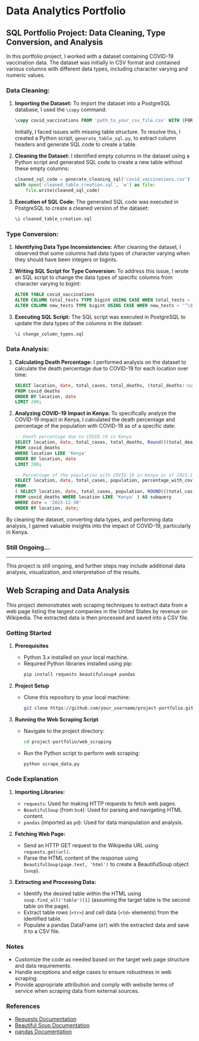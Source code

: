 # Data Analytics Portfolio

## SQL Portfolio Project: Data Cleaning, Type Conversion, and Analysis

In this portfolio project, I worked with a dataset containing COVID-19 vaccination data. The dataset was initially in CSV format and contained various columns with different data types, including character varying and numeric values.

### Data Cleaning:

1. **Importing the Dataset:**
   To import the dataset into a PostgreSQL database, I used the `\copy` command:
   ```sql
   \copy covid_vaccinations FROM 'path_to_your_csv_file.csv' WITH (FORMAT CSV, HEADER true, DELIMITER ',');
   ```
   Initially, I faced issues with missing table structure. To resolve this, I created a Python script, `generate_table_sql.py`, to extract column headers and generate SQL code to create a table.

2. **Cleaning the Dataset:**
   I identified empty columns in the dataset using a Python script and generated SQL code to create a new table without these empty columns:
   ```python
   cleaned_sql_code = generate_cleaning_sql('covid_vaccinations.csv')
   with open('cleaned_table_creation.sql', 'w') as file:
       file.write(cleaned_sql_code)
   ```

3. **Execution of SQL Code:**
   The generated SQL code was executed in PostgreSQL to create a cleaned version of the dataset:
   ```sql
   \i cleaned_table_creation.sql
   ```

### Type Conversion:

1. **Identifying Data Type Inconsistencies:**
   After cleaning the dataset, I observed that some columns had data types of character varying when they should have been integers or bigints.

2. **Writing SQL Script for Type Conversion:**
   To address this issue, I wrote an SQL script to change the data types of specific columns from character varying to bigint:
   ```sql
   ALTER TABLE covid_vaccinations
   ALTER COLUMN total_tests TYPE bigint USING CASE WHEN total_tests ~ '^\d+$' THEN total_tests::bigint ELSE NULL END,
   ALTER COLUMN new_tests TYPE bigint USING CASE WHEN new_tests ~ '^\d+$' THEN new_tests::bigint ELSE NULL END;
   ```

3. **Executing SQL Script:**
   The SQL script was executed in PostgreSQL to update the data types of the columns in the dataset:
   ```sql
   \i change_column_types.sql
   ```

### Data Analysis:

1. **Calculating Death Percentage:**
   I performed analysis on the dataset to calculate the death percentage due to COVID-19 for each location over time:
   ```sql
   SELECT location, date, total_cases, total_deaths, (total_deaths::numeric/ total_cases::numeric) * 100 as death_percentage 
   FROM covid_deaths 
   ORDER BY location, date 
   LIMIT 200;
   ```

2. **Analyzing COVID-19 Impact in Kenya:**
   To specifically analyze the COVID-19 impact in Kenya, I calculated the death percentage and percentage of the population with COVID-19 as of a specific date:
   ```sql
   -- Death percentage due to COVID-19 in Kenya
   SELECT location, date, total_cases, total_deaths, Round(((total_deaths::numeric/ total_cases::numeric) * 100), 2) as death_percentage 
   FROM covid_deaths 
   WHERE location LIKE 'Kenya' 
   ORDER BY location, date 
   LIMIT 200;

   -- Percentage of the population with COVID-19 in Kenya as of 2023-12-30
   SELECT location, date, total_cases, population, percentage_with_covid 
   FROM 
   ( SELECT location, date, total_cases, population, ROUND(((total_cases::numeric/ population::numeric) * 100), 2) as percentage_with_covid 
   FROM covid_deaths WHERE location LIKE 'Kenya' ) AS subquery 
   WHERE date = '2023-12-30' 
   ORDER BY location, date;
   ```

By cleaning the dataset, converting data types, and performing data analysis, I gained valuable insights into the impact of COVID-19, particularly in Kenya.

### Still Ongoing...

---

This project is still ongoing, and further steps may include additional data analysis, visualization, and interpretation of the results.


## Web Scraping and Data Analysis

This project demonstrates web scraping techniques to extract data from a web page listing the largest companies in the United States by revenue on Wikipedia. The extracted data is then processed and saved into a CSV file.

### Getting Started

1. **Prerequisites**
   - Python 3.x installed on your local machine.
   - Required Python libraries installed using pip:
     ```bash
     pip install requests beautifulsoup4 pandas
     ```

2. **Project Setup**
   - Clone this repository to your local machine:
     ```bash
     git clone https://github.com/your_username/project-portfolio.git
     ```

3. **Running the Web Scraping Script**
   - Navigate to the project directory:
     ```bash
     cd project-portfolio/web_scraping
     ```
   - Run the Python script to perform web scraping:
     ```bash
     python scrape_data.py
     ```

### Code Explanation

1. **Importing Libraries:**
   - `requests`: Used for making HTTP requests to fetch web pages.
   - `BeautifulSoup` (from `bs4`): Used for parsing and navigating HTML content.
   - `pandas` (imported as `pd`): Used for data manipulation and analysis.

2. **Fetching Web Page:**
   - Send an HTTP GET request to the Wikipedia URL using `requests.get(url)`.
   - Parse the HTML content of the response using `BeautifulSoup(page.text, 'html')` to create a BeautifulSoup object (`soup`).

3. **Extracting and Processing Data:**
   - Identify the desired table within the HTML using `soup.find_all('table')[1]` (assuming the target table is the second table on the page).
   - Extract table rows (`<tr>`) and cell data (`<td>` elements) from the identified table.
   - Populate a pandas DataFrame (`df`) with the extracted data and save it to a CSV file.

### Notes

- Customize the code as needed based on the target web page structure and data requirements.
- Handle exceptions and edge cases to ensure robustness in web scraping.
- Provide appropriate attribution and comply with website terms of service when scraping data from external sources.

### References

- [Requests Documentation](https://docs.python-requests.org/en/latest/)
- [Beautiful Soup Documentation](https://www.crummy.com/software/BeautifulSoup/bs4/doc/)
- [pandas Documentation](https://pandas.pydata.org/docs/)
